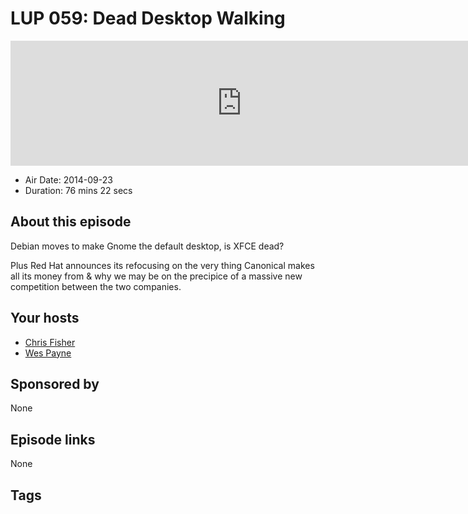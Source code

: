 # LUP 059: Dead Desktop Walking

<iframe src="https://player.fireside.fm/v2/RUkczH-V+tBctnTNn?theme=dark" width="740" height="200" frameborder="0" scrolling="no"></iframe>

* Air Date: 2014-09-23
* Duration: 76 mins 22 secs

## About this episode

Debian moves to make Gnome the default desktop, is XFCE dead?

Plus Red Hat announces its refocusing on the very thing Canonical makes all its money from & why we may be on the precipice of a massive new competition between the two companies.

## Your hosts
* [Chris Fisher](https://linuxunplugged.com/hosts/chrislas)
* [Wes Payne](https://linuxunplugged.com/hosts/wes)

## Sponsored by

None



## Episode links

None



## Tags


